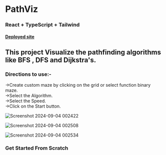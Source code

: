 # PathViz

### React + TypeScript + Tailwind

#### [Deployed site](https://pathviz.netlify.app/)

## This project Visualize the pathfinding algorithms like BFS , DFS and Dijkstra's. 

### Directions to use:-
->Create custom maze by clicking on the grid or select function binary maze.<br>
->Select the Algorithm.<br>
->Select the Speed.<br>
->Click on the Start button.<br>


![Screenshot 2024-09-04 002422](https://github.com/user-attachments/assets/31d7bb65-1c7e-44ee-bf6a-1839ea848f2d)

![Screenshot 2024-09-04 002508](https://github.com/user-attachments/assets/1d15887f-e0d9-4533-8fff-7daf770e32ee)

![Screenshot 2024-09-04 002534](https://github.com/user-attachments/assets/587a9cae-efb7-41be-a1ca-80b9537f09d0)

### Get Started From Scratch


